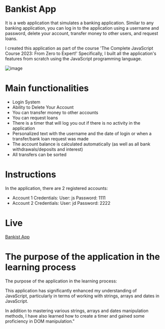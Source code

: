 # Bankist App

It is a web application that simulates a banking application. Similar to any banking application, you can log in to the application using a username and password, delete your account, transfer money to other users, and request loans.

I created this application as part of the course 'The Complete JavaScript Course 2023: From Zero to Expert!' Specifically, I built all the application's features from scratch using the JavaScript programming language.

![image](https://github.com/constantinraulivan/bankistapp/assets/108687645/1357cec3-333a-499f-9d06-b56fb7df73eb)


# Main functionalities

- Login System
- Ability to Delete Your Account
- You can transfer money to other accounts
- You can request loans
- There is a timer that will log you out if there is no activity in the application
- Personalized text with the username and the date of login or when a transfer/bank loan request was made
- The account balance is calculated automatically (as well as all bank withdrawals/deposits and interest)
- All transfers can be sorted

# Instructions
In the application, there are 2 registered accounts:

- Account 1 Credentials:
User: js
Password: 1111
- Account 2 Credentials:
User: jd
Password: 2222

# Live

[Bankist App](https://constantinraulivan.github.io/bankistapp/)

# The purpose of the application in the learning process

The purpose of the application in the learning process:

This application has significantly enhanced my understanding of JavaScript, particularly in terms of working with strings, arrays and dates in JavaScript.

In addition to mastering various strings, arrays and dates manipulation methods, I have also learned how to create a timer and gained some proficiency in DOM manipulation."
